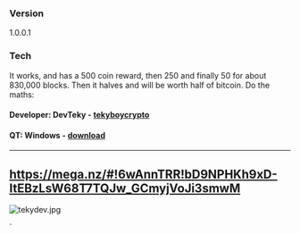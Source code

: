 ### Version
1.0.0.1

### Tech
It works, and has a 500 coin reward, then 250 and finally 50 for about 830,000 blocks. Then it halves and will be worth half of bitcoin. Do the maths:

#### Developer: DevTeky - [tekyboycrypto](http://tekyboy.tech)


#### QT: Windows - [download](https://mega.nz/#!6wAnnTRR!bD9NPHKh9xD-ItEBzLsW68T7TQJw_GCmyjVoJi3smwM)
----------

https://mega.nz/#!6wAnnTRR!bD9NPHKh9xD-ItEBzLsW68T7TQJw_GCmyjVoJi3smwM
----------


![tekydev.jpg](https://bitbucket.org/repo/kB584r/images/307626994-tekydev.jpg)





`